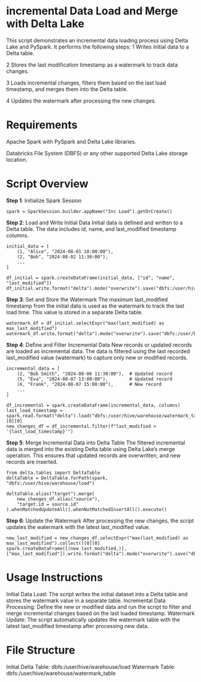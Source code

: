# incremental Data Load and Merge with Delta Lake
This script demonstrates an incremental data loading process using Delta Lake and PySpark. It performs the following steps:
1 Writes initial data to a Delta table.

2 Stores the last modification timestamp as a watermark to track data changes.

3 Loads incremental changes, filters them based on the last load timestamp, and merges them into the Delta table.

4 Updates the watermark after processing the new changes.

# Requirements
Apache Spark with PySpark and Delta Lake libraries.

Databricks File System (DBFS) or any other supported Delta Lake storage location.

# Script Overview
**Step 1**: Initialize Spark Session

    spark = SparkSession.builder.appName("Inc Load").getOrCreate()

**Step 2**: Load and Write Initial Data
    Initial data is defined and written to a Delta table. The data includes id, name, and last_modified timestamp columns.
    
    initial_data = [
        (1, "Alice", "2024-08-01 10:00:00"),
        (2, "Bob", "2024-08-02 11:30:00"),
        ...
    ]

    df_initial = spark.createDataFrame(initial_data, ["id", "name", "last_modified"])
    df_initial.write.format("delta").mode("overwrite").save("dbfs:/user/hive/warehouse/load")

**Step 3**: Set and Store the Watermark
    The maximum last_modified timestamp from the initial data is used as the watermark to track the last load time. This value is stored in a separate Delta table.
    
    watermark_df = df_initial.selectExpr("max(last_modified) as max_last_modified")
    watermark_df.write.format("delta").mode("overwrite").save("dbfs:/user/hive/warehouse/watermark_table")

**Step 4**: Define and Filter Incremental Data
New records or updated records are loaded as incremental data. The data is filtered using the last recorded last_modified value (watermark) to capture only new or modified records.

    incremental_data = [
        (2, "Bob Smith", "2024-08-06 11:30:00"),  # Updated record
        (5, "Eva", "2024-08-07 13:00:00"),        # Updated record
        (6, "Frank", "2024-08-07 15:00:00"),      # New record
        ...
    ]

    df_incremental = spark.createDataFrame(incremental_data, columns)
    last_load_timestamp = spark.read.format("delta").load("dbfs:/user/hive/warehouse/watermark_table").selectExpr("max(max_last_modified)").collect()[0][0]
    new_changes_df = df_incremental.filter(f"last_modified > '{last_load_timestamp}'")

**Step 5**: Merge Incremental Data into Delta Table
The filtered incremental data is merged into the existing Delta table using Delta Lake’s merge operation. This ensures that updated records are overwritten, and new records are inserted.

    from delta.tables import DeltaTable
    deltaTable = DeltaTable.forPath(spark, "dbfs:/user/hive/warehouse/load")

    deltaTable.alias("target").merge(
        new_changes_df.alias("source"),
        "target.id = source.id"
    ).whenMatchedUpdateAll().whenNotMatchedInsertAll().execute()

**Step 6**: Update the Watermark
After processing the new changes, the script updates the watermark with the latest last_modified value.
    
    new_last_modified = new_changes_df.selectExpr("max(last_modified) as max_last_modified").collect()[0][0]
    spark.createDataFrame([(new_last_modified,)], ["max_last_modified"]).write.format("delta").mode("overwrite").save("dbfs:/user/hive/warehouse/watermark_table")

# Usage Instructions
Initial Data Load: The script writes the initial dataset into a Delta table and stores the watermark value in a separate table.
Incremental Data Processing: Define the new or modified data and run the script to filter and merge incremental changes based on the last loaded timestamp.
Watermark Update: The script automatically updates the watermark table with the latest last_modified timestamp after processing new data.
# File Structure
Initial Delta Table: dbfs:/user/hive/warehouse/load
Watermark Table: dbfs:/user/hive/warehouse/watermark_table

